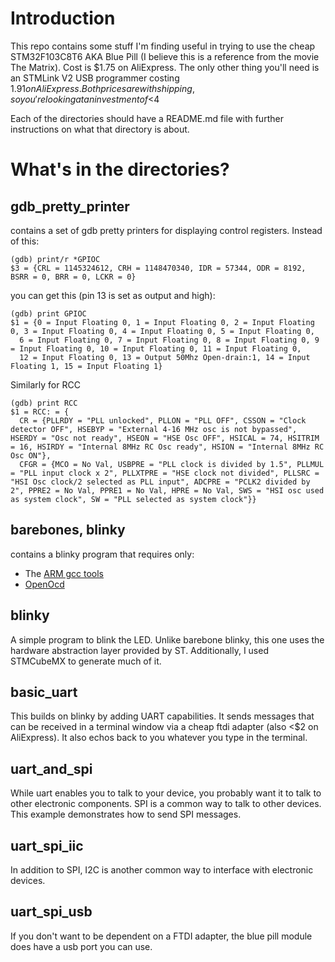 # Introduction

This repo contains some stuff I'm finding useful in trying to use the cheap STM32F103C8T6
AKA Blue Pill (I believe this is a reference from the movie The Matrix).
Cost is $1.75 on AliExpress. The only other thing you'll need is an STMLink V2 USB programmer costing $1.91 on AliExpress. Both prices are with shipping, so you're looking at an investment of <$4

Each of the directories should have a README.md file with further instructions on what
that directory is about.

# What's in the directories?

## gdb_pretty_printer
contains a set of gdb pretty printers for displaying control
registers. Instead of this:
```
(gdb) print/r *GPIOC
$3 = {CRL = 1145324612, CRH = 1148470340, IDR = 57344, ODR = 8192, BSRR = 0, BRR = 0, LCKR = 0}
```
you can get this (pin 13 is set as output and high):
```
(gdb) print GPIOC
$1 = {0 = Input Floating 0, 1 = Input Floating 0, 2 = Input Floating 0, 3 = Input Floating 0, 4 = Input Floating 0, 5 = Input Floating 0, 
  6 = Input Floating 0, 7 = Input Floating 0, 8 = Input Floating 0, 9 = Input Floating 0, 10 = Input Floating 0, 11 = Input Floating 0, 
  12 = Input Floating 0, 13 = Output 50Mhz Open-drain:1, 14 = Input Floating 1, 15 = Input Floating 1}
```

Similarly for RCC
```
(gdb) print RCC
$1 = RCC: = {
  CR = {PLLRDY = "PLL unlocked", PLLON = "PLL OFF", CSSON = "Clock detector OFF", HSEBYP = "External 4-16 MHz osc is not bypassed", HSERDY = "Osc not ready", HSEON = "HSE Osc OFF", HSICAL = 74, HSITRIM = 16, HSIRDY = "Internal 8MHz RC Osc ready", HSION = "Internal 8MHz RC Osc ON"}, 
  CFGR = {MCO = No Val, USBPRE = "PLL clock is divided by 1.5", PLLMUL = "PLL input clock x 2", PLLXTPRE = "HSE clock not divided", PLLSRC = "HSI Osc clock/2 selected as PLL input", ADCPRE = "PCLK2 divided by 2", PPRE2 = No Val, PPRE1 = No Val, HPRE = No Val, SWS = "HSI osc used as system clock", SW = "PLL selected as system clock"}}
```

## barebones, blinky
contains a blinky program that requires only:
- The [ARM gcc tools](https://developer.arm.com/open-source/gnu-toolchain/gnu-rm)
- [OpenOcd](http://openocd.org/)

## blinky
A simple program to blink the LED. Unlike barebone blinky, this one uses the hardware abstraction layer provided by ST. Additionally, I used STMCubeMX to generate much of it.

## basic_uart
This builds on blinky by adding UART capabilities. It sends messages that can be received in a terminal window via a cheap ftdi adapter (also <$2 on AliExpress). It also echos back to you whatever you type in the terminal.

## uart_and_spi
While uart enables you to talk to your device, you probably want it to talk to other electronic components. SPI is a common way to talk to other devices.
This example demonstrates how to send SPI messages.

## uart_spi_iic
In addition to SPI, I2C is another common way to interface with electronic devices.


## uart_spi_usb
If you don't want to be dependent on a FTDI adapter, the blue pill module does have a usb port you can use.